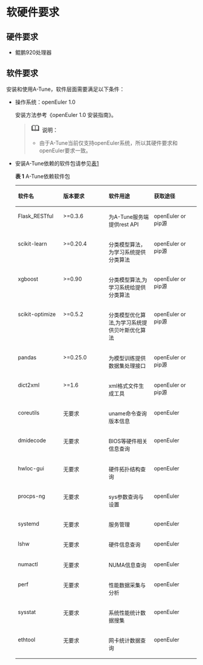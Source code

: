 # 软硬件要求<a name="ZH-CN_TOPIC_0213178450"></a>

## 硬件要求<a name="section175931749114410"></a>

-   鲲鹏920处理器

## 软件要求<a name="section19201810164619"></a>

安装和使用A-Tune，软件层面需要满足以下条件：

-   操作系统：openEuler 1.0

    安装方法参考《openEuler 1.0 安装指南》。

    >![](public_sys-resources/icon-note.gif) **说明：**   
    >-   由于A-Tune当前仅支持openEuler系统，所以其硬件要求和openEuler要求一致。  

-   安装A-Tune依赖的软件包请参见[表1](#table04471527114213)

    **表 1**  A-Tune依赖软件包

    <a name="table04471527114213"></a>
    <table><thead align="left"><tr id="row194436271423"><th class="cellrowborder" valign="top" width="25%" id="mcps1.2.5.1.1"><p id="p4442112714219"><a name="p4442112714219"></a><a name="p4442112714219"></a><strong id="b1744292774210"><a name="b1744292774210"></a><a name="b1744292774210"></a>软件名</strong></p>
    </th>
    <th class="cellrowborder" valign="top" width="25%" id="mcps1.2.5.1.2"><p id="p1144312277425"><a name="p1144312277425"></a><a name="p1144312277425"></a><strong id="b64431927124212"><a name="b64431927124212"></a><a name="b64431927124212"></a>版本要求</strong></p>
    </th>
    <th class="cellrowborder" valign="top" width="25%" id="mcps1.2.5.1.3"><p id="p544352719427"><a name="p544352719427"></a><a name="p544352719427"></a><strong id="b13443132712426"><a name="b13443132712426"></a><a name="b13443132712426"></a>软件用途</strong></p>
    </th>
    <th class="cellrowborder" valign="top" width="25%" id="mcps1.2.5.1.4"><p id="p7443192712421"><a name="p7443192712421"></a><a name="p7443192712421"></a><strong id="b17443227134214"><a name="b17443227134214"></a><a name="b17443227134214"></a>获取途径</strong></p>
    </th>
    </tr>
    </thead>
    <tbody><tr id="row10443142713420"><td class="cellrowborder" valign="top" width="25%" headers="mcps1.2.5.1.1 "><p id="p14443172794210"><a name="p14443172794210"></a><a name="p14443172794210"></a>Flask_RESTful</p>
    </td>
    <td class="cellrowborder" valign="top" width="25%" headers="mcps1.2.5.1.2 "><p id="p24432027164211"><a name="p24432027164211"></a><a name="p24432027164211"></a>&gt;=0.3.6</p>
    </td>
    <td class="cellrowborder" valign="top" width="25%" headers="mcps1.2.5.1.3 "><p id="p14443122784214"><a name="p14443122784214"></a><a name="p14443122784214"></a>为A-Tune服务端提供rest API</p>
    </td>
    <td class="cellrowborder" valign="top" width="25%" headers="mcps1.2.5.1.4 "><p id="p10443192784218"><a name="p10443192784218"></a><a name="p10443192784218"></a>openEuler or pip源</p>
    </td>
    </tr>
    <tr id="row8444427164217"><td class="cellrowborder" valign="top" width="25%" headers="mcps1.2.5.1.1 "><p id="p4443112734218"><a name="p4443112734218"></a><a name="p4443112734218"></a>scikit-learn</p>
    </td>
    <td class="cellrowborder" valign="top" width="25%" headers="mcps1.2.5.1.2 "><p id="p2443132716427"><a name="p2443132716427"></a><a name="p2443132716427"></a>&gt;=0.20.4</p>
    </td>
    <td class="cellrowborder" valign="top" width="25%" headers="mcps1.2.5.1.3 "><p id="p12443627124211"><a name="p12443627124211"></a><a name="p12443627124211"></a>分类模型算法，为学习系统提供分类算法</p>
    </td>
    <td class="cellrowborder" valign="top" width="25%" headers="mcps1.2.5.1.4 "><p id="p944442716421"><a name="p944442716421"></a><a name="p944442716421"></a>openEuler or pip源</p>
    </td>
    </tr>
    <tr id="row144441527144215"><td class="cellrowborder" valign="top" width="25%" headers="mcps1.2.5.1.1 "><p id="p344412711422"><a name="p344412711422"></a><a name="p344412711422"></a>xgboost</p>
    </td>
    <td class="cellrowborder" valign="top" width="25%" headers="mcps1.2.5.1.2 "><p id="p19444142714428"><a name="p19444142714428"></a><a name="p19444142714428"></a>&gt;=0.90</p>
    </td>
    <td class="cellrowborder" valign="top" width="25%" headers="mcps1.2.5.1.3 "><p id="p84442270426"><a name="p84442270426"></a><a name="p84442270426"></a>分类模型算法,为学习系统给提供分类算法</p>
    </td>
    <td class="cellrowborder" valign="top" width="25%" headers="mcps1.2.5.1.4 "><p id="p184447279429"><a name="p184447279429"></a><a name="p184447279429"></a>openEuler or pip源</p>
    </td>
    </tr>
    <tr id="row1044412276429"><td class="cellrowborder" valign="top" width="25%" headers="mcps1.2.5.1.1 "><p id="p0444162774213"><a name="p0444162774213"></a><a name="p0444162774213"></a>scikit-optimize</p>
    </td>
    <td class="cellrowborder" valign="top" width="25%" headers="mcps1.2.5.1.2 "><p id="p74441127134216"><a name="p74441127134216"></a><a name="p74441127134216"></a>&gt;=0.5.2</p>
    </td>
    <td class="cellrowborder" valign="top" width="25%" headers="mcps1.2.5.1.3 "><p id="p344452713426"><a name="p344452713426"></a><a name="p344452713426"></a>分类模型优化算法,为学习系统提供贝叶斯优化算法</p>
    </td>
    <td class="cellrowborder" valign="top" width="25%" headers="mcps1.2.5.1.4 "><p id="p44441427144219"><a name="p44441427144219"></a><a name="p44441427144219"></a>openEuler or pip源</p>
    </td>
    </tr>
    <tr id="row11445132794217"><td class="cellrowborder" valign="top" width="25%" headers="mcps1.2.5.1.1 "><p id="p044410276426"><a name="p044410276426"></a><a name="p044410276426"></a>pandas</p>
    </td>
    <td class="cellrowborder" valign="top" width="25%" headers="mcps1.2.5.1.2 "><p id="p6444427194218"><a name="p6444427194218"></a><a name="p6444427194218"></a>&gt;=0.25.0</p>
    </td>
    <td class="cellrowborder" valign="top" width="25%" headers="mcps1.2.5.1.3 "><p id="p044415271426"><a name="p044415271426"></a><a name="p044415271426"></a>为模型训练提供数据集处理接口</p>
    </td>
    <td class="cellrowborder" valign="top" width="25%" headers="mcps1.2.5.1.4 "><p id="p744542717421"><a name="p744542717421"></a><a name="p744542717421"></a>openEuler or pip源</p>
    </td>
    </tr>
    <tr id="row94459273428"><td class="cellrowborder" valign="top" width="25%" headers="mcps1.2.5.1.1 "><p id="p84451227164213"><a name="p84451227164213"></a><a name="p84451227164213"></a>dict2xml</p>
    </td>
    <td class="cellrowborder" valign="top" width="25%" headers="mcps1.2.5.1.2 "><p id="p3445827164217"><a name="p3445827164217"></a><a name="p3445827164217"></a>&gt;=1.6</p>
    </td>
    <td class="cellrowborder" valign="top" width="25%" headers="mcps1.2.5.1.3 "><p id="p344552774215"><a name="p344552774215"></a><a name="p344552774215"></a>xml格式文件生成工具</p>
    </td>
    <td class="cellrowborder" valign="top" width="25%" headers="mcps1.2.5.1.4 "><p id="p134457276425"><a name="p134457276425"></a><a name="p134457276425"></a>openEuler or pip源</p>
    </td>
    </tr>
    <tr id="row044542774220"><td class="cellrowborder" valign="top" width="25%" headers="mcps1.2.5.1.1 "><p id="p64453272429"><a name="p64453272429"></a><a name="p64453272429"></a>coreutils</p>
    </td>
    <td class="cellrowborder" valign="top" width="25%" headers="mcps1.2.5.1.2 "><p id="p3445172717423"><a name="p3445172717423"></a><a name="p3445172717423"></a>无要求</p>
    </td>
    <td class="cellrowborder" valign="top" width="25%" headers="mcps1.2.5.1.3 "><p id="p644582713421"><a name="p644582713421"></a><a name="p644582713421"></a>uname命令查询版本信息</p>
    </td>
    <td class="cellrowborder" valign="top" width="25%" headers="mcps1.2.5.1.4 "><p id="p2044522724211"><a name="p2044522724211"></a><a name="p2044522724211"></a>openEuler</p>
    </td>
    </tr>
    <tr id="row84462278421"><td class="cellrowborder" valign="top" width="25%" headers="mcps1.2.5.1.1 "><p id="p3445527104212"><a name="p3445527104212"></a><a name="p3445527104212"></a>dmidecode</p>
    </td>
    <td class="cellrowborder" valign="top" width="25%" headers="mcps1.2.5.1.2 "><p id="p3445192714427"><a name="p3445192714427"></a><a name="p3445192714427"></a>无要求</p>
    </td>
    <td class="cellrowborder" valign="top" width="25%" headers="mcps1.2.5.1.3 "><p id="p18445112794214"><a name="p18445112794214"></a><a name="p18445112794214"></a>BIOS等硬件相关信息查询</p>
    </td>
    <td class="cellrowborder" valign="top" width="25%" headers="mcps1.2.5.1.4 "><p id="p344512764212"><a name="p344512764212"></a><a name="p344512764212"></a>openEuler</p>
    </td>
    </tr>
    <tr id="row7446112719422"><td class="cellrowborder" valign="top" width="25%" headers="mcps1.2.5.1.1 "><p id="p15446192714428"><a name="p15446192714428"></a><a name="p15446192714428"></a>hwloc-gui</p>
    </td>
    <td class="cellrowborder" valign="top" width="25%" headers="mcps1.2.5.1.2 "><p id="p74461827114210"><a name="p74461827114210"></a><a name="p74461827114210"></a>无要求</p>
    </td>
    <td class="cellrowborder" valign="top" width="25%" headers="mcps1.2.5.1.3 "><p id="p244619276427"><a name="p244619276427"></a><a name="p244619276427"></a>硬件拓扑结构查询</p>
    </td>
    <td class="cellrowborder" valign="top" width="25%" headers="mcps1.2.5.1.4 "><p id="p16446132734212"><a name="p16446132734212"></a><a name="p16446132734212"></a>openEuler</p>
    </td>
    </tr>
    <tr id="row154466273429"><td class="cellrowborder" valign="top" width="25%" headers="mcps1.2.5.1.1 "><p id="p74466270424"><a name="p74466270424"></a><a name="p74466270424"></a>procps-ng</p>
    </td>
    <td class="cellrowborder" valign="top" width="25%" headers="mcps1.2.5.1.2 "><p id="p9446527154211"><a name="p9446527154211"></a><a name="p9446527154211"></a>无要求</p>
    </td>
    <td class="cellrowborder" valign="top" width="25%" headers="mcps1.2.5.1.3 "><p id="p244602774214"><a name="p244602774214"></a><a name="p244602774214"></a>sys参数查询与设置</p>
    </td>
    <td class="cellrowborder" valign="top" width="25%" headers="mcps1.2.5.1.4 "><p id="p16446182711429"><a name="p16446182711429"></a><a name="p16446182711429"></a>openEuler</p>
    </td>
    </tr>
    <tr id="row6446627154213"><td class="cellrowborder" valign="top" width="25%" headers="mcps1.2.5.1.1 "><p id="p4446102784219"><a name="p4446102784219"></a><a name="p4446102784219"></a>systemd</p>
    </td>
    <td class="cellrowborder" valign="top" width="25%" headers="mcps1.2.5.1.2 "><p id="p14463272426"><a name="p14463272426"></a><a name="p14463272426"></a>无要求</p>
    </td>
    <td class="cellrowborder" valign="top" width="25%" headers="mcps1.2.5.1.3 "><p id="p6446172754215"><a name="p6446172754215"></a><a name="p6446172754215"></a>服务管理</p>
    </td>
    <td class="cellrowborder" valign="top" width="25%" headers="mcps1.2.5.1.4 "><p id="p13446112754215"><a name="p13446112754215"></a><a name="p13446112754215"></a>openEuler</p>
    </td>
    </tr>
    <tr id="row9447122754220"><td class="cellrowborder" valign="top" width="25%" headers="mcps1.2.5.1.1 "><p id="p844612774210"><a name="p844612774210"></a><a name="p844612774210"></a>lshw</p>
    </td>
    <td class="cellrowborder" valign="top" width="25%" headers="mcps1.2.5.1.2 "><p id="p11446162764212"><a name="p11446162764212"></a><a name="p11446162764212"></a>无要求</p>
    </td>
    <td class="cellrowborder" valign="top" width="25%" headers="mcps1.2.5.1.3 "><p id="p1444622720426"><a name="p1444622720426"></a><a name="p1444622720426"></a>硬件信息查询</p>
    </td>
    <td class="cellrowborder" valign="top" width="25%" headers="mcps1.2.5.1.4 "><p id="p94465272420"><a name="p94465272420"></a><a name="p94465272420"></a>openEuler</p>
    </td>
    </tr>
    <tr id="row644782704211"><td class="cellrowborder" valign="top" width="25%" headers="mcps1.2.5.1.1 "><p id="p164471827124213"><a name="p164471827124213"></a><a name="p164471827124213"></a>numactl</p>
    </td>
    <td class="cellrowborder" valign="top" width="25%" headers="mcps1.2.5.1.2 "><p id="p114477271428"><a name="p114477271428"></a><a name="p114477271428"></a>无要求</p>
    </td>
    <td class="cellrowborder" valign="top" width="25%" headers="mcps1.2.5.1.3 "><p id="p7447827144220"><a name="p7447827144220"></a><a name="p7447827144220"></a>NUMA信息查询</p>
    </td>
    <td class="cellrowborder" valign="top" width="25%" headers="mcps1.2.5.1.4 "><p id="p11447122764219"><a name="p11447122764219"></a><a name="p11447122764219"></a>openEuler</p>
    </td>
    </tr>
    <tr id="row18447182794220"><td class="cellrowborder" valign="top" width="25%" headers="mcps1.2.5.1.1 "><p id="p344792711420"><a name="p344792711420"></a><a name="p344792711420"></a>perf</p>
    </td>
    <td class="cellrowborder" valign="top" width="25%" headers="mcps1.2.5.1.2 "><p id="p644720271424"><a name="p644720271424"></a><a name="p644720271424"></a>无要求</p>
    </td>
    <td class="cellrowborder" valign="top" width="25%" headers="mcps1.2.5.1.3 "><p id="p10447927154218"><a name="p10447927154218"></a><a name="p10447927154218"></a>性能数据采集与分析</p>
    </td>
    <td class="cellrowborder" valign="top" width="25%" headers="mcps1.2.5.1.4 "><p id="p944714273425"><a name="p944714273425"></a><a name="p944714273425"></a>openEuler</p>
    </td>
    </tr>
    <tr id="row14471827114219"><td class="cellrowborder" valign="top" width="25%" headers="mcps1.2.5.1.1 "><p id="p13447162717424"><a name="p13447162717424"></a><a name="p13447162717424"></a>sysstat</p>
    </td>
    <td class="cellrowborder" valign="top" width="25%" headers="mcps1.2.5.1.2 "><p id="p1244712272423"><a name="p1244712272423"></a><a name="p1244712272423"></a>无要求</p>
    </td>
    <td class="cellrowborder" valign="top" width="25%" headers="mcps1.2.5.1.3 "><p id="p24471027144220"><a name="p24471027144220"></a><a name="p24471027144220"></a>系统性能统计数据搜集</p>
    </td>
    <td class="cellrowborder" valign="top" width="25%" headers="mcps1.2.5.1.4 "><p id="p10447827124213"><a name="p10447827124213"></a><a name="p10447827124213"></a>openEuler</p>
    </td>
    </tr>
    <tr id="row9447727104212"><td class="cellrowborder" valign="top" width="25%" headers="mcps1.2.5.1.1 "><p id="p174472274426"><a name="p174472274426"></a><a name="p174472274426"></a>ethtool</p>
    </td>
    <td class="cellrowborder" valign="top" width="25%" headers="mcps1.2.5.1.2 "><p id="p10447127144214"><a name="p10447127144214"></a><a name="p10447127144214"></a>无要求</p>
    </td>
    <td class="cellrowborder" valign="top" width="25%" headers="mcps1.2.5.1.3 "><p id="p844772734216"><a name="p844772734216"></a><a name="p844772734216"></a>网卡统计数据查询</p>
    </td>
    <td class="cellrowborder" valign="top" width="25%" headers="mcps1.2.5.1.4 "><p id="p18447172717427"><a name="p18447172717427"></a><a name="p18447172717427"></a>openEuler</p>
    </td>
    </tr>
    </tbody>
    </table>


